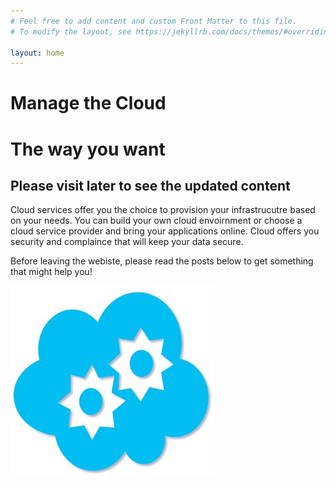 ```yaml
---
# Feel free to add content and custom Front Matter to this file.
# To modify the layout, see https://jekyllrb.com/docs/themes/#overriding-theme-defaults

layout: home
---
```




<h1> Manage the Cloud </h1>


<h1>The way you want</h1>




<h2> Please visit later to see the updated content</h2>

Cloud services offer you the choice to provision your infrastrucutre based on your needs. You can build your own cloud envoirnment or choose a cloud service provider and bring your applications online. Cloud offers you security and complaince that will keep your data secure.


Before leaving the webiste, please read the posts below to get something that might help you!

![My helpful screenshot](/assets/1.jpg)
